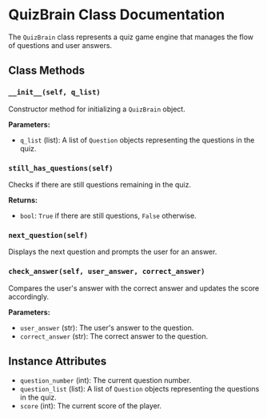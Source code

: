 # QuizBrain Class Documentation

The `QuizBrain` class represents a quiz game engine that manages the flow of questions and user answers.

## Class Methods

### `__init__(self, q_list)`
Constructor method for initializing a `QuizBrain` object.

**Parameters:**
- `q_list` (list): A list of `Question` objects representing the questions in the quiz.

### `still_has_questions(self)`
Checks if there are still questions remaining in the quiz.

**Returns:**
- `bool`: `True` if there are still questions, `False` otherwise.

### `next_question(self)`
Displays the next question and prompts the user for an answer.

### `check_answer(self, user_answer, correct_answer)`
Compares the user's answer with the correct answer and updates the score accordingly.

**Parameters:**
- `user_answer` (str): The user's answer to the question.
- `correct_answer` (str): The correct answer to the question.

## Instance Attributes

- `question_number` (int): The current question number.
- `question_list` (list): A list of `Question` objects representing the questions in the quiz.
- `score` (int): The current score of the player.

